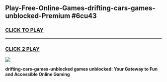 
## Play-Free-Online-Games-drifting-cars-games-unblocked-Premium #6cu43
<h3>
<a href="https://premium.freeplayer.one?title=drifting-cars-games-unblocked&ref=8M">CLICK TO PLAY</a></h3>
<hr>

<h3>
<a href="https://premium.freeplayer.one?title=drifting-cars-games-unblocked&ref=8M">CLICK 2 PLAY</a>
  
</h3>

<a href="https://premium.freeplayer.one?title=drifting-cars-games-unblocked&ref=8M"><img src="https://clearcache.store/games.png"></a>


**drifting-cars-games-unblocked games unblocked: Your Gateway to Fun and Accessible Online Gaming**

